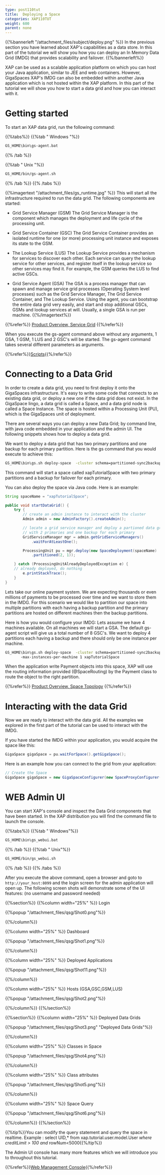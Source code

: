 ```yaml
---
type: post110tut
title:  Deploying a Space
categories: XAP110TUT
weight: 600
parent: none
---
```


{{%bannerleft "/attachment_files/subject/deploy.png" %}}
In the previous section you have learned about XAP's capabilities as a data store. In this part of the tutorial we will show you how you can deploy an In Memory Data Grid (IMDG) that provides scalability and failover.
{{%/bannerleft%}}

XAP can be used as a scalable application platform on which you can host your Java application, similar to JEE and web containers. However, GigaSpaces XAP's IMDG can also be embedded within another Java application which is not hosted within the XAP platform. In this part of the tutorial we will show you how to start a data grid and how you can interact with it.




# Getting started

To start an XAP data grid, run the following command:

{{%tabs%}}
{{%tab "  Windows "%}}

```bash
GS_HOME\bin\gs-agent.bat  
```
{{% /tab %}}

{{%tab "  Unix "%}}

```bash
GS_HOME/bin/gs-agent.sh
```
{{% /tab %}}
{{% /tabs %}}



{{%imagertext "/attachment_files/gs_runtime.jpg" %}}
This will start all the infrastructure required to run the data grid. The following components are started:

- Grid Service Manager (GSM)
The Grid Service Manager is the component which manages the deployment and life cycle of the processing unit.

- Grid Service Container (GSC)
The Grid Service Container provides an isolated runtime for one (or more) processing unit instance and exposes its state to the GSM.

- The Lookup Service (LUS)
The Lookup Service provides a mechanism for services to discover each other. Each service can query the lookup service for other services, and register itself in the lookup service so other services may find it. For example, the GSM queries the LUS to find active GSCs.

- Grid Service Agent (GSA)
The GSA is a process manager that can spawn and manage service grid processes (Operating System level processes) such as the Grid Service Manager, The Grid Service Container, and The Lookup Service. Using the agent, you can bootstrap the entire data grid very easily, and start and stop additional GSCs, GSMs and lookup services at will. Usually, a single GSA is run per machine.
{{%/imagertext%}}

{{%refer%}}
[Product Overview, Service Grid](/product_overview/service-grid.html)
{{%/refer%}}


When you execute the gs-agent command above without any arguments, 1 GSA, 1 GSM, 1 LUS and 2 GSC's will be started. The gs-agent command takes several different parameters as arguments.

{{%refer%}}[Scripts]({{%currentadmurl%}}/scripts.html){{%/refer%}}
 
 
# Connecting to a Data Grid

In order to create a data grid, you need to first deploy it onto the GigaSpaces infrastructure. It's easy to write some code that connects to an existing data grid, or deploy a new one if the data grid does not exist. In the GigaSpace lingo, a data grid is called a Space, and a data grid node is called a Space Instance. The space is hosted within a Processing Unit (PU), which is the GigaSpaces unit of deployment. 

There are several ways you can deploy a new Data Grid; by command line, with java code embedded in your application and the admin UI. The following snippets shows how to deploy a data grid.

We want to deploy a data grid that has two primary partitions and one backup for each primary partition.
Here is the gs command that you would execute to achieve this:

```bash
GS_HOME\bin\gs.sh deploy-space  -cluster schema=partitioned-sync2backup total_members=2,1  xapTutorialSpace
```
This command will start a space called xapTutorialSpace with two primary partitions and a backup for failover for each primary. 

You can also deploy the space via Java code. Here is an example:

```java
String spaceName = "xapTutorialSpace";

public void startDataGrid() {
	try {
	    // create an admin instance to interact with the cluster
	    Admin admin = new AdminFactory().createAdmin();

	    // locate a grid service manager and deploy a partioned data grid
	    // with 2 primaries and one backup for each primary
	    GridServiceManager mgr = admin.getGridServiceManagers()
			.waitForAtLeastOne();

	    ProcessingUnit pu = mgr.deploy(new SpaceDeployment(spaceName)
			.partitioned(2, 1));

    } catch (ProcessingUnitAlreadyDeployedException e) {
	// already deployed, do nothing
		e.printStackTrace();
    }
}
```

Lets take our online payment system. We are expecting thousands or even millions of payments to be processed over time and we want to store them in the IMDG. For this scenario we would like to partition our space into multiple partitions with each having a backup partition and the primary partitions are hosted on different machines then the backup partitions. 

Here is how you would configure your IMDG:
Lets assume we have 4 machines available. On all machines we will start a GSA. The default gs-agent script will give us a total number of 8 GSC's. We want to deploy 4 partitions each having a backup and there should only be one instance per machine. 


```bash
GS_HOME\bin\gs.sh deploy-space  -cluster schema=partitioned-sync2backup total_members=4,1 
       -max-instances-per-machine 1 xapTutorialSpace
```
When the application write Payment objects into this space, XAP will use the routing information provided (@SpaceRouting) by the Payment class to route the object to the right partition. 

{{%refer%}}
[Product Overview, Space Topology](/product_overview/space-topologies.html)
{{%/refer%}}



# Interacting with the data Grid
Now we are ready to interact with the data grid. All the examples we explored in the first part of the tutorial can be used to interact with the IMDG.

If you have started the IMDG within your application, you would acquire the space like this:

```java
GigaSpace gigaSpace = pu.waitForSpace().getGigaSpace();
```

Here is an example how you can connect to the grid from your application:

```java
// Create the Space
GigaSpace gigaSpace = new GigaSpaceConfigurer(new SpaceProxyConfigurer("xapTutorialSpace")).gigaSpace();
```


# WEB Admin UI  
 
You can start XAP's console and inspect the Data Grid components that have been started. In the XAP distribution you will find the command file to launch the console.

{{%tabs%}}
{{%tab "  Windows"%}}

```bash
GS_HOME\bin\gs_webui.bat
```
{{% /tab %}}
{{%tab "  Unix"%}}

```bash
GS_HOME/bin/gs_webui.sh
```
{{% /tab %}}
{{% /tabs %}}

After you execute the above command, open a browser and goto to `http://your_host:8099` and the login screen for the admin application will open up. The following screen shots will demonstrate some of the UI features: (no username and password needed)

 
{{%section%}}
{{%column width="25%" %}}
Login

{{%popup   "/attachment_files/qsg/Shot0.png"%}}

{{%/column%}}

{{%column width="25%" %}}
Dashboard

{{%popup   "/attachment_files/qsg/Shot1.png"%}}

{{%/column%}}

{{%column width="25%" %}}
Deployed Applications

{{%popup   "/attachment_files/qsg/Shot11.png"%}}

{{%/column%}}

{{%column width="25%" %}}
Hosts (GSA,GSC,GSM,LUS)

{{%popup   "/attachment_files/qsg/Shot2.png"%}}

{{%/column%}}
{{%/section%}}
 

{{%section%}}
{{%column width="25%" %}}
Deployed Data Grids

{{%popup "/attachment_files/qsg/Shot3.png"  "Deployed Data Grids"%}}

{{%/column%}}

{{%column width="25%" %}}
Classes in Space

{{%popup   "/attachment_files/qsg/Shot4.png"%}}

{{%/column%}}

{{%column width="25%" %}}
Class attributes

{{%popup   "/attachment_files/qsg/Shot5.png"%}}

{{%/column%}}

{{%column width="25%" %}}
Space Query

{{%popup   "/attachment_files/qsg/Shot6.png"%}}

{{%/column%}}
{{%/section%}}
 
{{%tip%}}You can modify the query statement and query the space in realtime.
Example : select UID,* from xap.tutorial.user.model.User *where creditLimit > 100 and* rowNum<5000{{%/tip%}}
 
The Admin UI console has many more features which we will introduce you to throughout this tutorial.

   

{{%refer%}}[Web Management Console]({{%currentadmurl%}}/web-management-console.html){{%/refer%}}

 

 
